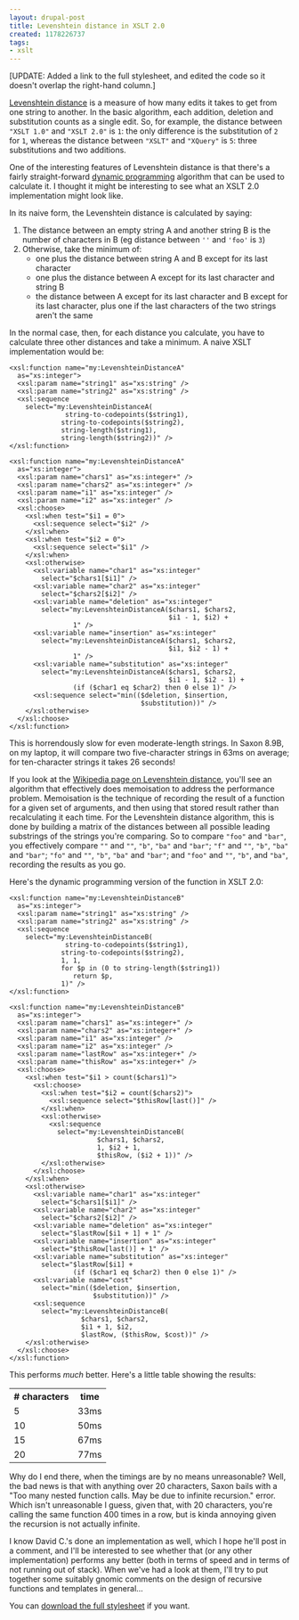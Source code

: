 ```yaml
---
layout: drupal-post
title: Levenshtein distance in XSLT 2.0
created: 1178226737
tags:
- xslt
---
```

[UPDATE: Added a link to the full stylesheet, and edited the code so it doesn't overlap the right-hand column.]

[Levenshtein distance][1] is a measure of how many edits it takes to get from one string to another. In the basic algorithm, each addition, deletion and substitution counts as a single edit. So, for example, the distance between `"XSLT 1.0"` and `"XSLT 2.0"` is `1`: the only difference is the substitution of `2` for `1`, whereas the distance between `"XSLT"` and `"XQuery"` is `5`: three substitutions and two additions.

One of the interesting features of Levenshtein distance is that there's a fairly straight-forward [dynamic programming][2] algorithm that can be used to calculate it. I thought it might be interesting to see what an XSLT 2.0 implementation might look like.

[1]: http://en.wikipedia.org/wiki/Levenshtein_distance "Wikipedia: Levenshtein distance"
[2]: http://en.wikipedia.org/wiki/Dynamic_programming "Wikipedia: Dynamic programming"

<!--break-->

In its naive form, the Levenshtein distance is calculated by saying:

 1. The distance between an empty string A and another string B is the number of characters in B (eg distance between `''` and `'foo'` is `3`)
 2. Otherwise, take the minimum of:
     *  one plus the distance between string A and B except for its last character
     *  one plus the distance between A except for its last character and string B
     *  the distance between A except for its last character and B except for its last character, plus one if the last characters of the two strings aren't the same

In the normal case, then, for each distance you calculate, you have to calculate three other distances and take a minimum. A naive XSLT implementation would be:

    <xsl:function name="my:LevenshteinDistanceA" 
      as="xs:integer">
      <xsl:param name="string1" as="xs:string" />
      <xsl:param name="string2" as="xs:string" />
      <xsl:sequence 
        select="my:LevenshteinDistanceA(
                  string-to-codepoints($string1),
      	         string-to-codepoints($string2),
      	         string-length($string1),
      	         string-length($string2))" />
    </xsl:function>

    <xsl:function name="my:LevenshteinDistanceA" 
      as="xs:integer">
      <xsl:param name="chars1" as="xs:integer+" />
      <xsl:param name="chars2" as="xs:integer+" />
      <xsl:param name="i1" as="xs:integer" />
      <xsl:param name="i2" as="xs:integer" />
      <xsl:choose>
        <xsl:when test="$i1 = 0">
          <xsl:sequence select="$i2" />
        </xsl:when>
        <xsl:when test="$i2 = 0">
          <xsl:sequence select="$i1" />
        </xsl:when>
        <xsl:otherwise>
          <xsl:variable name="char1" as="xs:integer" 
            select="$chars1[$i1]" />
          <xsl:variable name="char2" as="xs:integer"
            select="$chars2[$i2]" />
          <xsl:variable name="deletion" as="xs:integer"
            select="my:LevenshteinDistanceA($chars1, $chars2, 
                                            $i1 - 1, $i2) + 
                    1" />
          <xsl:variable name="insertion" as="xs:integer"
            select="my:LevenshteinDistanceA($chars1, $chars2, 
                                            $i1, $i2 - 1) + 
                    1" />
          <xsl:variable name="substitution" as="xs:integer"
            select="my:LevenshteinDistanceA($chars1, $chars2, 
                                            $i1 - 1, $i2 - 1) +
                    (if ($char1 eq $char2) then 0 else 1)" />
          <xsl:sequence select="min(($deletion, $insertion, 
                                     $substitution))" />
        </xsl:otherwise>
      </xsl:choose>	
    </xsl:function>

This is horrendously slow for even moderate-length strings. In Saxon 8.9B, on my laptop, it will compare two five-character strings in 63ms on average; for ten-character strings it takes 
26 seconds!

If you look at the [Wikipedia page on Levenshtein distance][1], you'll see an algorithm that effectively does memoisation to address the performance problem. Memoisation is the technique of recording the result of a function for a given set of arguments, and then using that stored result rather than recalculating it each time. For the Levenshtein distance algorithm, this is done by building a matrix of the distances between all possible leading substrings of the strings you're comparing. So to compare `"foo"` and `"bar"`, you effectively compare `""` and `""`, `"b"`, `"ba"` and `"bar"`; `"f"` and `""`, `"b"`, `"ba"` and `"bar"`; `"fo"` and `""`, `"b"`, `"ba"` and `"bar"`; and `"foo"` and `""`, `"b"`, and `"ba"`, recording the results as you go.

Here's the dynamic programming version of the function in XSLT 2.0:

    <xsl:function name="my:LevenshteinDistanceB" 
      as="xs:integer">
      <xsl:param name="string1" as="xs:string" />
      <xsl:param name="string2" as="xs:string" />
      <xsl:sequence 
        select="my:LevenshteinDistanceB(
                  string-to-codepoints($string1),
      	         string-to-codepoints($string2),
      	         1, 1,
      	         for $p in (0 to string-length($string1)) 
                    return $p,
      	         1)" />
    </xsl:function>

    <xsl:function name="my:LevenshteinDistanceB" 
      as="xs:integer">
      <xsl:param name="chars1" as="xs:integer+" />
      <xsl:param name="chars2" as="xs:integer+" />
      <xsl:param name="i1" as="xs:integer" />
      <xsl:param name="i2" as="xs:integer" />
      <xsl:param name="lastRow" as="xs:integer+" />
      <xsl:param name="thisRow" as="xs:integer+" />
      <xsl:choose>
        <xsl:when test="$i1 > count($chars1)">
          <xsl:choose>
            <xsl:when test="$i2 = count($chars2)">
              <xsl:sequence select="$thisRow[last()]" />
            </xsl:when>
            <xsl:otherwise>
              <xsl:sequence 
                select="my:LevenshteinDistanceB(
                          $chars1, $chars2, 
                          1, $i2 + 1, 
                          $thisRow, ($i2 + 1))" />
            </xsl:otherwise>
          </xsl:choose>
        </xsl:when>
        <xsl:otherwise>
          <xsl:variable name="char1" as="xs:integer" 
            select="$chars1[$i1]" />
          <xsl:variable name="char2" as="xs:integer" 
            select="$chars2[$i2]" />
          <xsl:variable name="deletion" as="xs:integer"
            select="$lastRow[$i1 + 1] + 1" />
          <xsl:variable name="insertion" as="xs:integer"
            select="$thisRow[last()] + 1" />
          <xsl:variable name="substitution" as="xs:integer"
            select="$lastRow[$i1] +
                    (if ($char1 eq $char2) then 0 else 1)" />
          <xsl:variable name="cost" 
            select="min(($deletion, $insertion, 
                         $substitution))" />
          <xsl:sequence 
            select="my:LevenshteinDistanceB(
                      $chars1, $chars2, 
                      $i1 + 1, $i2, 
                      $lastRow, ($thisRow, $cost))" />
        </xsl:otherwise>
      </xsl:choose>
    </xsl:function>

This performs *much* better. Here's a little table showing the results:

<table>
  <tr><th># characters</th><th>time</th></tr>
  <tr><td>5</td><td>33ms</td></tr>
  <tr><td>10</td><td>50ms</td></tr>
  <tr><td>15</td><td>67ms</td></tr>
  <tr><td>20</td><td>77ms</td></tr>
</table>

Why do I end there, when the timings are by no means unreasonable? Well, the bad news is that with anything over 20 characters, Saxon bails with a "Too many nested function calls. May be due to infinite recursion." error. Which isn't unreasonable I guess, given that, with 20 characters, you're calling the same function 400 times in a row, but is kinda annoying given the recursion is not actually infinite.

I know David C.'s done an implementation as well, which I hope he'll post in a comment, and I'll be interested to see whether that (or any other implementation) performs any better (both in terms of speed and in terms of not running out of stack). When we've had a look at them, I'll try to put together some suitably gnomic comments on the design of recursive functions and templates in general...

You can [download the full stylesheet][3] if you want.

[3]: http://www.jenitennison.com/blog/files/LevenshteinDistance.xsl "LevenshteinDistance.xsl"
